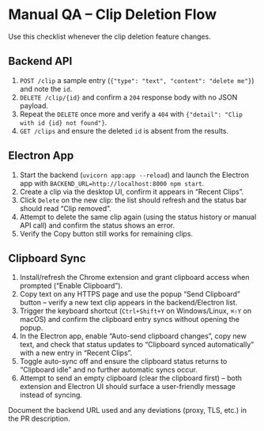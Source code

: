 # Manual QA – Clip Deletion Flow

Use this checklist whenever the clip deletion feature changes.

## Backend API

1. `POST /clip` a sample entry (`{"type": "text", "content": "delete me"}`) and note the `id`.
2. `DELETE /clip/{id}` and confirm a `204` response body with no JSON payload.
3. Repeat the `DELETE` once more and verify a `404` with `{"detail": "Clip with id {id} not found"}`.
4. `GET /clips` and ensure the deleted `id` is absent from the results.

## Electron App

1. Start the backend (`uvicorn app:app --reload`) and launch the Electron app with `BACKEND_URL=http://localhost:8000 npm start`.
2. Create a clip via the desktop UI, confirm it appears in “Recent Clips”.
3. Click `Delete` on the new clip: the list should refresh and the status bar should read “Clip removed”.
4. Attempt to delete the same clip again (using the status history or manual API call) and confirm the status shows an error.
5. Verify the Copy button still works for remaining clips.

## Clipboard Sync

1. Install/refresh the Chrome extension and grant clipboard access when prompted (“Enable Clipboard”).
2. Copy text on any HTTPS page and use the popup “Send Clipboard” button – verify a new text clip appears in the backend/Electron list.
3. Trigger the keyboard shortcut (`Ctrl+Shift+Y` on Windows/Linux, `⌘⇧Y` on macOS) and confirm the clipboard entry syncs without opening the popup.
4. In the Electron app, enable “Auto-send clipboard changes”, copy new text, and check that status updates to “Clipboard synced automatically” with a new entry in “Recent Clips”.
5. Toggle auto-sync off and ensure the clipboard status returns to “Clipboard idle” and no further automatic syncs occur.
6. Attempt to send an empty clipboard (clear the clipboard first) – both extension and Electron UI should surface a user-friendly message instead of syncing.

Document the backend URL used and any deviations (proxy, TLS, etc.) in the PR description.
